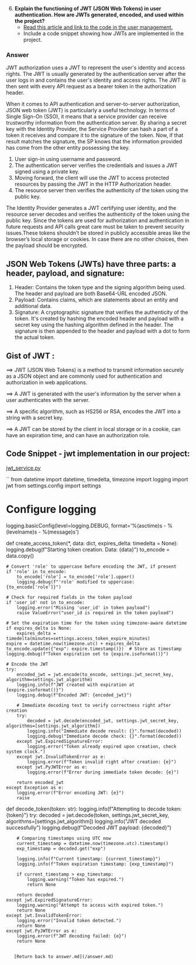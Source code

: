 
6. **Explain the functioning of JWT (JSON Web Tokens) in user authentication. How are JWTs generated, encoded, and used within the project?**
   - [Read this article and link to the code in the user management.](https://supertokens.com/blog/what-is-jwt)
   - Include a code snippet showing how JWTs are implemented in the project.

### Answer
JWT authorization uses a JWT to represent the user's identity and access rights. The JWT is usually generated by the authentication server after the user logs in and contains the user's identity and access rights. The JWT is then sent with every API request as a bearer token in the authorization header.

When it comes to API authentication and server-to-server authorization, JSON web token (JWT) is particularly a useful technology. In terms of Single Sign-On (SSO), it means that a service provider can receive trustworthy information from the authentication server.
By sharing a secret key with the Identity Provider, the Service Provider can hash a part of a token it receives and compare it to the signature of the token. Now, if that result matches the signature, the SP knows that the information provided has come from the other entity possessing the key.

1) User sign-in using username and password.
2) The authentication server verifies the credentials and issues a JWT signed using a private key.
3) Moving forward, the client will use the JWT to access protected resources by passing the JWT in the HTTP Authorization header.
4) The resource server then verifies the authenticity of the token using the public key.

The Identity Provider generates a JWT certifying user identity, and the resource server decodes and verifies the authenticity of the token using the public key. Since the tokens are used for authorization and authentication in future requests and API calls great care must be taken to prevent security issues.These tokens shouldn’t be stored in publicly accessible areas like the browser’s local storage or cookies. In case there are no other choices, then the payload should be encrypted.

## JSON Web Tokens (JWTs) have three parts: a header, payload, and signature:
1) Header: Contains the token type and the signing algorithm being used. The header and payload are both Base64-URL encoded JSON.
2) Payload: Contains claims, which are statements about an entity and additional data.
3) Signature: A cryptographic signature that verifies the authenticity of the token. It's created by hashing the encoded header and payload with a secret key using the hashing algorithm defined in the header. The signature is then appended to the header and payload with a dot to form the actual token.

## Gist of JWT :
==> JWT (JSON Web Tokens) is a method to transmit information securely as a JSON object and are commonly used for authentication and authorization in web applications.

==> A JWT is generated with the user's information by the server when a user authenticates with the server.

==> A specific algorithm, such as HS256 or RSA, encodes the JWT into a string with a secret key.

==> A JWT can be stored by the client in local storage or in a cookie, can have an expiration time, and can have an authorization role.


## Code Snippet - jwt implementation in our project:
[jwt_service.py](/app/services/jwt_service.py)

``
from datetime import datetime, timedelta, timezone
import logging
import jwt
from settings.config import settings

# Configure logging
logging.basicConfig(level=logging.DEBUG, format='%(asctime)s - %(levelname)s - %(message)s')

def create_access_token(*, data: dict, expires_delta: timedelta = None):
    logging.debug(f"Starting token creation. Data: {data}")
    to_encode = data.copy()

    # Convert 'role' to uppercase before encoding the JWT, if present
    if 'role' in to_encode:
        to_encode['role'] = to_encode['role'].upper()
        logging.debug(f"'role' modified to uppercase: {to_encode['role']}")

    # Check for required fields in the token payload
    if 'user_id' not in to_encode:
        logging.error("Missing 'user_id' in token payload")
        raise ValueError("user_id is required in the token payload")

    # Set the expiration time for the token using timezone-aware datetime
    if expires_delta is None:
        expires_delta = timedelta(minutes=settings.access_token_expire_minutes)
    expire = datetime.now(timezone.utc) + expires_delta
    to_encode.update({"exp": expire.timestamp()})  # Store as timestamp
    logging.debug(f"Token expiration set to {expire.isoformat()}")

    # Encode the JWT
    try:
        encoded_jwt = jwt.encode(to_encode, settings.jwt_secret_key, algorithm=settings.jwt_algorithm)
        logging.info(f"JWT created with expiration at {expire.isoformat()}")
        logging.debug(f"Encoded JWT: {encoded_jwt}")

        # Immediate decoding test to verify correctness right after creation
        try:
            decoded = jwt.decode(encoded_jwt, settings.jwt_secret_key, algorithms=[settings.jwt_algorithm])
            logging.info("Immediate decode result: {}".format(decoded))
            logging.debug("Immediate decode check: {}".format(decoded))
        except jwt.ExpiredSignatureError:
            logging.error("Token already expired upon creation, check system clock.")
        except jwt.InvalidTokenError as e:
            logging.error(f"Token invalid right after creation: {e}")
        except jwt.PyJWTError as e:
            logging.error(f"Error during immediate token decode: {e}")

        return encoded_jwt
    except Exception as e:
        logging.error(f"Error encoding JWT: {e}")
        raise

def decode_token(token: str):
    logging.info(f"Attempting to decode token: {token}")
    try:
        decoded = jwt.decode(token, settings.jwt_secret_key, algorithms=[settings.jwt_algorithm])
        logging.info("JWT decoded successfully")
        logging.debug(f"Decoded JWT payload: {decoded}")

        # Comparing timestamps using UTC now
        current_timestamp = datetime.now(timezone.utc).timestamp()
        exp_timestamp = decoded.get("exp")

        logging.info(f"Current timestamp: {current_timestamp}")
        logging.info(f"Token expiration timestamp: {exp_timestamp}")

        if current_timestamp > exp_timestamp:
            logging.warning("Token has expired.")
            return None

        return decoded
    except jwt.ExpiredSignatureError:
        logging.warning("Attempt to access with expired token.")
        return None
    except jwt.InvalidTokenError:
        logging.error("Invalid token detected.")
        return None
    except jwt.PyJWTError as e:
        logging.error(f"JWT decoding failed: {e}")
        return None

```

   [Return back to answer.md](/answer.md)